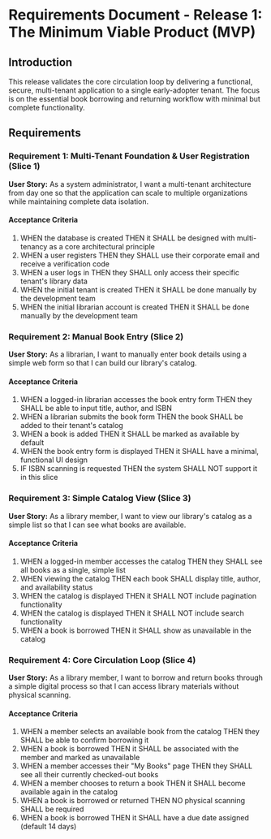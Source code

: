 # Requirements Document - Release 1: The Minimum Viable Product (MVP)

## Introduction

This release validates the core circulation loop by delivering a functional, secure, multi-tenant application to a single early-adopter tenant. The focus is on the essential book borrowing and returning workflow with minimal but complete functionality.

## Requirements

### Requirement 1: Multi-Tenant Foundation & User Registration (Slice 1)

**User Story:** As a system administrator, I want a multi-tenant architecture from day one so that the application can scale to multiple organizations while maintaining complete data isolation.

#### Acceptance Criteria

1. WHEN the database is created THEN it SHALL be designed with multi-tenancy as a core architectural principle
2. WHEN a user registers THEN they SHALL use their corporate email and receive a verification code
3. WHEN a user logs in THEN they SHALL only access their specific tenant's library data
4. WHEN the initial tenant is created THEN it SHALL be done manually by the development team
5. WHEN the initial librarian account is created THEN it SHALL be done manually by the development team

### Requirement 2: Manual Book Entry (Slice 2)

**User Story:** As a librarian, I want to manually enter book details using a simple web form so that I can build our library's catalog.

#### Acceptance Criteria

1. WHEN a logged-in librarian accesses the book entry form THEN they SHALL be able to input title, author, and ISBN
2. WHEN a librarian submits the book form THEN the book SHALL be added to their tenant's catalog
3. WHEN a book is added THEN it SHALL be marked as available by default
4. WHEN the book entry form is displayed THEN it SHALL have a minimal, functional UI design
5. IF ISBN scanning is requested THEN the system SHALL NOT support it in this slice

### Requirement 3: Simple Catalog View (Slice 3)

**User Story:** As a library member, I want to view our library's catalog as a simple list so that I can see what books are available.

#### Acceptance Criteria

1. WHEN a logged-in member accesses the catalog THEN they SHALL see all books as a single, simple list
2. WHEN viewing the catalog THEN each book SHALL display title, author, and availability status
3. WHEN the catalog is displayed THEN it SHALL NOT include pagination functionality
4. WHEN the catalog is displayed THEN it SHALL NOT include search functionality
5. WHEN a book is borrowed THEN it SHALL show as unavailable in the catalog

### Requirement 4: Core Circulation Loop (Slice 4)

**User Story:** As a library member, I want to borrow and return books through a simple digital process so that I can access library materials without physical scanning.

#### Acceptance Criteria

1. WHEN a member selects an available book from the catalog THEN they SHALL be able to confirm borrowing it
2. WHEN a book is borrowed THEN it SHALL be associated with the member and marked as unavailable
3. WHEN a member accesses their "My Books" page THEN they SHALL see all their currently checked-out books
4. WHEN a member chooses to return a book THEN it SHALL become available again in the catalog
5. WHEN a book is borrowed or returned THEN NO physical scanning SHALL be required
6. WHEN a book is borrowed THEN it SHALL have a due date assigned (default 14 days)